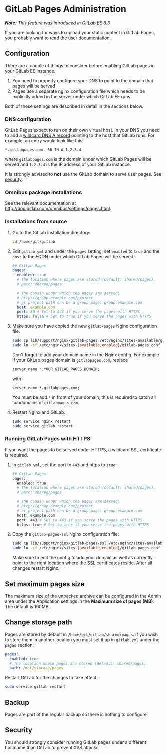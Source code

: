 # GitLab Pages Administration

_**Note:** This feature was [introduced][ee-80] in GitLab EE 8.3_

If you are looking for ways to upload your static content in GitLab Pages, you
probably want to read the [user documentation](README.md).

## Configuration

There are a couple of things to consider before enabling GitLab pages in your
GitLab EE instance.

1. You need to properly configure your DNS to point to the domain that pages
   will be served
1. Pages use a separate nginx configuration file which needs to be explicitly
   added in the server under which GitLab EE runs

Both of these settings are described in detail in the sections below.

### DNS configuration

GitLab Pages expect to run on their own virtual host. In your DNS you need to
add a [wildcard DNS A record][wiki-wildcard-dns] pointing to the host that
GitLab runs. For example, an entry would look like this:

```
*.gitlabpages.com. 60 IN A 1.2.3.4
```

where `gitlabpages.com` is the domain under which GitLab Pages will be served
and `1.2.3.4` is the IP address of your GitLab instance.

It is strongly advised to **not** use the GitLab domain to serve user pages.
See [security](#security).

### Omnibus package installations

See the relevant documentation at <http://doc.gitlab.com/omnibus/settings/pages.html>.

### Installations from source

1. Go to the GitLab installation directory:

     ```bash
     cd /home/git/gitlab
     ```

1. Edit `gitlab.yml` and under the `pages` setting, set `enabled` to `true` and
   the `host` to the FQDN under which GitLab Pages will be served:

     ```yaml
     ## GitLab Pages
     pages:
       enabled: true
       # The location where pages are stored (default: shared/pages).
       # path: shared/pages

       # The domain under which the pages are served:
       # http://group.example.com/project
       # or project path can be a group page: group.example.com
       host: example.com
       port: 80 # Set to 443 if you serve the pages with HTTPS
       https: false # Set to true if you serve the pages with HTTPS
     ```

1. Make sure you have copied the new `gitlab-pages` Nginx configuration file:

    ```bash
    sudo cp lib/support/nginx/gitlab-pages /etc/nginx/sites-available/gitlab-pages.conf
    sudo ln -sf /etc/nginx/sites-{available,enabled}/gitlab-pages.conf
    ```

    Don't forget to add your domain name in the Nginx config. For example if
    your GitLab pages domain is `gitlabpages.com`, replace

    ```bash
    server_name *.YOUR_GITLAB_PAGES.DOMAIN;
    ```

    with

    ```
    server_name *.gitlabpages.com;
    ```

    You must be add `*` in front of your domain, this is required to catch all
    subdomains of `gitlabpages.com`.

1. Restart Nginx and GitLab:

    ```bash
    sudo service nginx restart
    sudo service gitlab restart
    ```

### Running GitLab Pages with HTTPS

If you want the pages to be served under HTTPS, a wildcard SSL certificate is
required.

1. In `gitlab.yml`, set the port to `443` and https to `true`:

     ```bash
     ## GitLab Pages
     pages:
       enabled: true
       # The location where pages are stored (default: shared/pages).
       # path: shared/pages

       # The domain under which the pages are served:
       # http://group.example.com/project
       # or project path can be a group page: group.example.com
       host: example.com
       port: 443 # Set to 443 if you serve the pages with HTTPS
       https: true # Set to true if you serve the pages with HTTPS
     ```

1. Copy the `gitlab-pages-ssl` Nginx configuration file:

    ```bash
    sudo cp lib/support/nginx/gitlab-pages-ssl /etc/nginx/sites-available/gitlab-pages-ssl.conf
    sudo ln -sf /etc/nginx/sites-{available,enabled}/gitlab-pages.conf
    ```

    Make sure to edit the config to add your domain as well as correctly point
    to the right location where the SSL certificates reside. After all changes
    restart Nginx.

## Set maximum pages size

The maximum size of the unpacked archive can be configured in the Admin area
under the Application settings in the **Maximum size of pages (MB)**.
The default is 100MB.

## Change storage path

Pages are stored by default in `/home/git/gitlab/shared/pages`.
If you wish to store them in another location you must set it up in
`gitlab.yml` under the `pages` section:

```yaml
pages:
  enabled: true
  # The location where pages are stored (default: shared/pages).
  path: /mnt/storage/pages
```

Restart GitLab for the changes to take effect:

```bash
sudo service gitlab restart
```

## Backup

Pages are part of the regular backup so there is nothing to configure.

## Security

You should strongly consider running GitLab pages under a different hostname
than GitLab to prevent XSS attacks.

[ee-80]: https://gitlab.com/gitlab-org/gitlab-ee/merge_requests/80
[wiki-wildcard-dns]: https://en.wikipedia.org/wiki/Wildcard_DNS_record
